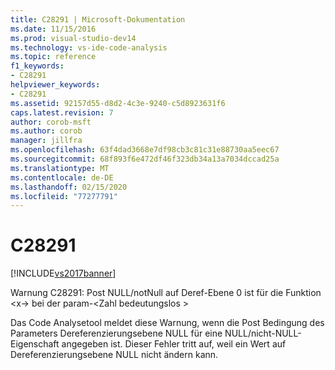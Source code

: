 ```yaml
---
title: C28291 | Microsoft-Dokumentation
ms.date: 11/15/2016
ms.prod: visual-studio-dev14
ms.technology: vs-ide-code-analysis
ms.topic: reference
f1_keywords:
- C28291
helpviewer_keywords:
- C28291
ms.assetid: 92157d55-d8d2-4c3e-9240-c5d8923631f6
caps.latest.revision: 7
author: corob-msft
ms.author: corob
manager: jillfra
ms.openlocfilehash: 63f4dad3668e7df98cb3c81c31e88730aa5eec67
ms.sourcegitcommit: 68f893f6e472df46f323db34a13a7034dccad25a
ms.translationtype: MT
ms.contentlocale: de-DE
ms.lasthandoff: 02/15/2020
ms.locfileid: "77277791"
---
```

# <a name="c28291"></a>C28291
[!INCLUDE[vs2017banner](../includes/vs2017banner.md)]

Warnung C28291: Post NULL/notNull auf Deref-Ebene 0 ist für die Funktion \<x-> bei der param-\<Zahl bedeutungslos >  
  
 Das Code Analysetool meldet diese Warnung, wenn die Post Bedingung des Parameters Dereferenzierungsebene NULL für eine NULL/nicht-NULL-Eigenschaft angegeben ist. Dieser Fehler tritt auf, weil ein Wert auf Dereferenzierungsebene NULL nicht ändern kann.
